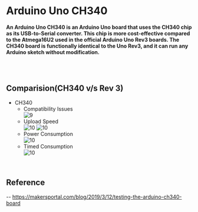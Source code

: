 # Arduino Uno CH340

**<p>An Arduino Uno CH340 is an Arduino Uno board that uses the CH340 chip as its USB-to-Serial converter. This chip is more cost-effective compared to the Atmega16U2 used in the official Arduino Uno Rev3 boards. The CH340 board is functionally identical to the Uno Rev3, and it can run any Arduino sketch without modification. </p>**
<br>
<br>
## Comparision(CH340 v/s Rev 3) ##
- CH340<br>
  - Compatibility Issues<br>
    ![9](https://github.com/Prerak8880/KiCAD_PCBDesigning/assets/96664052/e57c3f7c-fa21-4038-9191-de87e1bb7067)<br>
  - Upload Speed<br>
    ![10](https://github.com/Prerak8880/KiCAD_PCBDesigning/assets/96664052/4af955fe-a291-4f84-a6f8-e2080871a170)
    ![10](https://github.com/Prerak8880/KiCAD_PCBDesigning/assets/96664052/3f23a495-a8fb-4f70-bc2d-1987bb208000)<br>
  - Power Consumption<br>
    ![10](https://github.com/Prerak8880/KiCAD_PCBDesigning/assets/96664052/eeede216-d19e-48e7-94a9-e43b778c8b42)<br>
  - Timed Consumption<br>
    ![10](https://github.com/Prerak8880/KiCAD_PCBDesigning/assets/96664052/e821f810-14f4-4027-ae23-4e0e5d2165af)<br>
<br>

## Reference<br>
-- https://makersportal.com/blog/2019/3/12/testing-the-arduino-ch340-board






